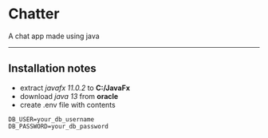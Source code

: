 # Chatter
A chat app made using java

----
## Installation notes
 - extract *javafx 11.0.2* to **C:/JavaFx**
 - download *java 13* from **oracle**
 - create .env file with contents
```
DB_USER=your_db_username
DB_PASSWORD=your_db_password
```